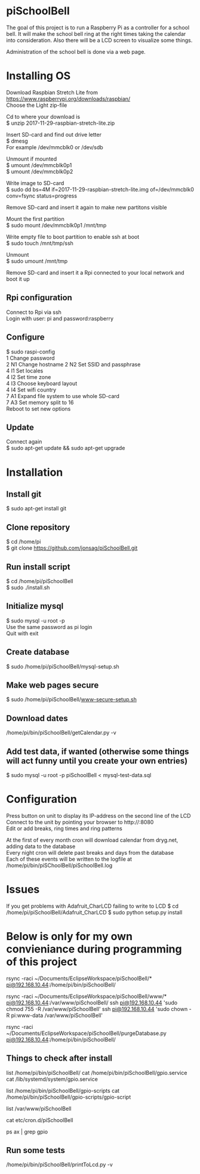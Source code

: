 # piSchoolBell
The goal of this project is to run a Raspberry Pi as a controller for a school bell. It will make the school bell ring at the right times taking the calendar into consideration. Also there will be a LCD screen to visualize some things.  

Administration of the school bell is done via a web page.  

Installing OS
=============================
Download Raspbian Stretch Lite from https://www.raspberrypi.org/downloads/raspbian/  
Choose the Light zip-file  

Cd to where your download is  
$ unzip 2017-11-29-raspbian-stretch-lite.zip  

Insert SD-card and find out drive letter  
$ dmesg  
For example /dev/mmcblk0 or /dev/sdb  

Unmount if mounted  
$ umount /dev/mmcblk0p1  
$ umount /dev/mmcblk0p2  

Write image to SD-card  
$ sudo dd bs=4M if=2017-11-29-raspbian-stretch-lite.img of=/dev/mmcblk0 conv=fsync status=progress 

Remove SD-card and insert it again to make new partitons visible     

Mount the first partition  
$ sudo mount /dev/mmcblk0p1 /mnt/tmp  

Write empty file to boot partition to enable ssh at boot  
$ sudo touch /mnt/tmp/ssh  

Unmount  
$ sudo umount /mnt/tmp  

Remove SD-card and insert it a Rpi connected to your local network and boot it up 

Rpi configuration
-----------------------------
Connect to Rpi via ssh  
Login with user: pi and password:raspberry   

Configure
-----------------------------
$ sudo raspi-config   
1		Change password  
2 N1	Change hostname 
2 N2	Set SSID and passphrase   
4 I1	Set locales  
4 I2	Set time zone  
4 I3	Choose keyboard layout    
4 I4	Set wifi country  
7 A1	Expand file system to use whole SD-card  
7 A3	Set memory split to 16  
Reboot to set new options  

Update
-----------------------------
Connect again  
$ sudo apt-get update && sudo apt-get upgrade

Installation
============================= 

Install git
-----------------------------
$ sudo apt-get install git  

Clone repository
-----------------------------
$ cd /home/pi  
$ git clone https://github.com/jonsag/piSchoolBell.git  

Run install script
-----------------------------
$ cd /home/pi/piSchoolBell  
$ sudo ./install.sh  

Initialize mysql
-----------------------------
$ sudo mysql -u root -p  
Use the same password as pi login  
Quit with exit  

Create database
-----------------------------
$ sudo /home/pi/piSchoolBell/mysql-setup.sh  

Make web pages secure
-----------------------------
$ sudo /home/pi/piSchoolBell/www-secure-setup.sh  

Download dates
-----------------------------
/home/pi/bin/piSchoolBell/getCalendar.py -v  

Add test data, if wanted (otherwise some things will act funny until you create your own entries)  
-----------------------------
$ sudo mysql -u root -p piSchoolBell < mysql-test-data.sql  

Configuration
=============================
Press button on unit to display its IP-address on the second line of the LCD  
Connect to the unit by pointing your browser to http://<IP-address>:8080  
Edit or add breaks, ring times and ring patterns  

At the first of every month cron will download calendar from dryg.net, adding data to the database  
Every night cron will delete past breaks and days from the database  
Each of these events will be written to the logfile at /home/pi/bin/piSChoolBell/piSchoolBell.log  

Issues
=============================
If you get problems with Adafruit_CharLCD failing to write to LCD
$ cd /home/pi/piSchoolBell/Adafruit_CharLCD
$ sudo python setup.py install
 

Below is only for my own convieniance during programming of this project
=============================
rsync -raci ~/Documents/EclipseWorkspace/piSchoolBell/* pi@192.168.10.44:/home/pi/bin/piSchoolBell/

rsync -raci ~/Documents/EclipseWorkspace/piSchoolBell/www/* pi@192.168.10.44:/var/www/piSchoolBell/
ssh pi@192.168.10.44 'sudo chmod 755 -R /var/www/piSchoolBell'
ssh pi@192.168.10.44 'sudo chown -R pi:www-data /var/www/piSchoolBell'


rsync -raci ~/Documents/EclipseWorkspace/piSchoolBell/purgeDatabase.py pi@192.168.10.44:/home/pi/bin/piSchoolBell/


Things to check after install
-----------------------------
list /home/pi/bin/piSchoolBell/
cat /home/pi/bin/piSchoolBell/gpio.service
cat /lib/systemd/system/gpio.service

list /home/pi/bin/piSchoolBell/gpio-scripts
cat /home/pi/bin/piSchoolBell/gpio-scripts/gpio-script

list /var/www/piSchoolBell

cat etc/cron.d/piSchoolBell

ps ax | grep gpio

Run some tests
-----------------------------
/home/pi/bin/piSchoolBell/printToLcd.py -v













